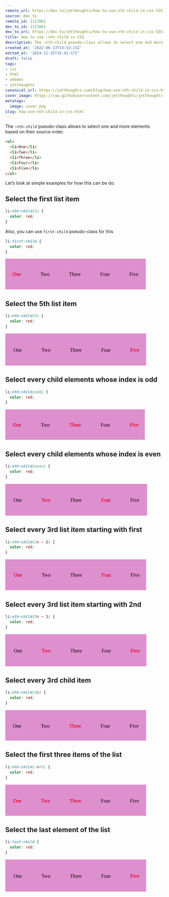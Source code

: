 ```yaml
---
remote_url: https://dev.to/jetthoughts/how-to-use-nth-child-in-css-535
source: dev_to
remote_id: 1113061
dev_to_id: 1113061
dev_to_url: https://dev.to/jetthoughts/how-to-use-nth-child-in-css-535
title: How to use :nth-child in CSS
description: The :nth-child pseudo-class allows to select one and more elements based on their source...
created_at: '2022-06-13T14:53:23Z'
edited_at: '2024-11-25T15:41:17Z'
draft: false
tags:
- css
- html
- webdev
- jetthoughts
canonical_url: https://jetthoughts.com/blog/how-use-nth-child-in-css-html/
cover_image: https://raw.githubusercontent.com/jetthoughts/jetthoughts.github.io/master/content/blog/how-use-nth-child-in-css-html/cover.png
metatags:
  image: cover.png
slug: how-use-nth-child-in-css-html
---
```

The `:nth-child` pseudo-class allows to select one and more elements based on their source order.
```html
<ul>
  <li>One</li>
  <li>Two</li>
  <li>Three</li>
  <li>Four</li>
  <li>Five</li>
</ul>
```
Let’s look at simple examples for how this can be do:

## Select the first list item
```css
li:nth-child(1) {
  color: red;
}
```
Also, you can use `first-child` pseudo-class for this
```css
li:first-child {
  color: red;
}
```
![Image description](file_0.png)

## Select the 5th list item
```css
li:nth-child(5) {
  color: red;
}
```
![Image description](file_1.png)


## Select every child elements whose index is odd
```css
li:nth-child(odd) {
  color: red;
}
```
![Image description](file_2.png)

## Select every child elements whose index is even
```css
li:nth-child(even) {
  color: red;
}
```
![Image description](file_3.png)

## Select every 3rd list item starting with first
```css
li:nth-child(3n — 2) {
  color: red;
}
```
![Image description](file_4.png)

## Select every 3rd list item starting with 2nd
```css
li:nth-child(3n — 1) {
  color: red;
}
```
![Image description](file_5.png)
  
## Select every 3rd child item
```css
li:nth-child(3n) {
  color: red;
}
```
![Image description](file_6.png)

## Select the first three items of the list
```css
li:nth-child(-n+3) {
  color: red;
}
```
![Image description](file_7.png)
      
## Select the last element of the list
```css
li:last-child {
  color: red;
}
```
![Image description](file_8.png)
 